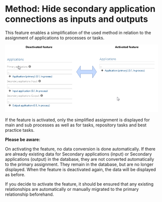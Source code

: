 # Method: Hide secondary application connections as inputs and outputs

This feature enables a simplification of the used method in relation to the assignment of applications to processes or tasks. 

![screen](../media/comparison_application_assignment.png)

If the feature is activated, only the simplified assignment is displayed for main and sub processes as well as for tasks, repository tasks and best practice tasks. 

**Please be aware:**

On activating the feature, no data conversion is done automatically. If there are already existing data for Secondary applications (input) or Secondary applications (output) in the database, they are not converted automatically to the primary assignment. They remain in the database, but are no longer displayed. 
When the feature is deactivated again, the data will be displayed as before. 

If you decide to activate the feature, it should be ensured that any existing relationships are automatically or manually migrated to the primary relationship beforehand. 
